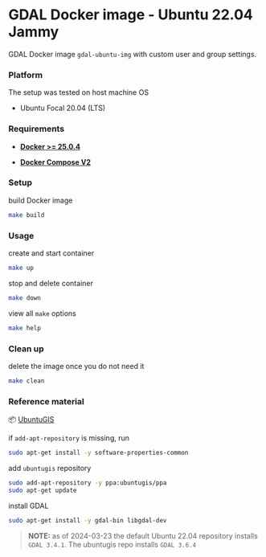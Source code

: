 # GDAL Docker image - Ubuntu 22.04 Jammy

GDAL Docker image `gdal-ubuntu-img` with custom user and group settings.


### Platform

The setup was tested on host machine OS

* Ubuntu Focal 20.04 (LTS)


### Requirements

* **[Docker >= 25.0.4](https://docs.docker.com/engine/install/ubuntu/)**

* **[Docker Compose V2](https://docs.docker.com/compose/install/linux/#install-using-the-repository)**


### Setup

build Docker image
```bash
make build
```


### Usage

create and start container
```bash
make up
```

stop and delete container
```bash
make down
```

view all `make` options
```bash
make help
```


### Clean up

delete the image once you do not need it
```bash
make clean
```


### Reference material

:package: [UbuntuGIS](https://launchpad.net/~ubuntugis/+archive/ubuntu/ppa)

if `add-apt-repository` is missing, run
```bash
sudo apt-get install -y software-properties-common
```

add `ubuntugis` repository
```bash
sudo add-apt-repository -y ppa:ubuntugis/ppa
sudo apt-get update
```

install GDAL
```bash
sudo apt-get install -y gdal-bin libgdal-dev
```

> **NOTE:** as of 2024-03-23 the default Ubuntu 22.04 repository installs `GDAL 3.4.1`. The ubuntugis repo installs `GDAL 3.6.4`
